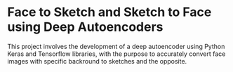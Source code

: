 # Face to Sketch and Sketch to Face using Deep Autoencoders

This project involves the development of a deep autoencoder using Python Keras and Tensorflow libraries, with the purpose to accurately convert face images with specific backround to sketches and the opposite. 
